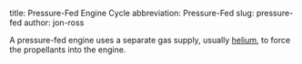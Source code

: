 title: Pressure-Fed Engine Cycle
abbreviation: Pressure-Fed
slug: pressure-fed
author: jon-ross

A pressure-fed engine uses a separate gas supply, usually
[helium](term), to force the propellants into the engine.

